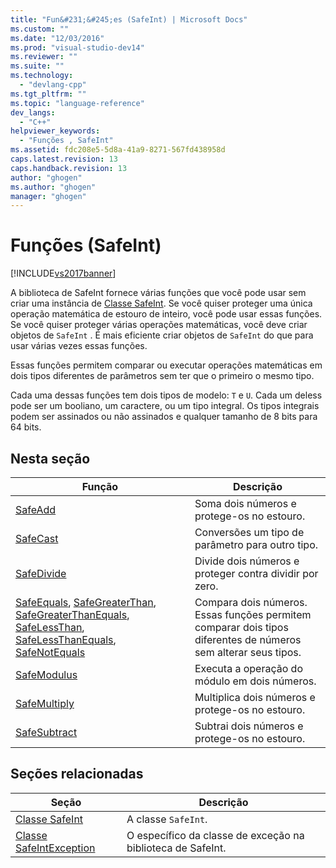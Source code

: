 ```yaml
---
title: "Fun&#231;&#245;es (SafeInt) | Microsoft Docs"
ms.custom: ""
ms.date: "12/03/2016"
ms.prod: "visual-studio-dev14"
ms.reviewer: ""
ms.suite: ""
ms.technology: 
  - "devlang-cpp"
ms.tgt_pltfrm: ""
ms.topic: "language-reference"
dev_langs: 
  - "C++"
helpviewer_keywords: 
  - "Funções , SafeInt"
ms.assetid: fdc208e5-5d8a-41a9-8271-567fd438958d
caps.latest.revision: 13
caps.handback.revision: 13
author: "ghogen"
ms.author: "ghogen"
manager: "ghogen"
---
```

# Fun&#231;&#245;es (SafeInt)
[!INCLUDE[vs2017banner](../assembler/inline/includes/vs2017banner.md)]

A biblioteca de SafeInt fornece várias funções que você pode usar sem criar uma instância de [Classe SafeInt](../windows/safeint-class.md).  Se você quiser proteger uma única operação matemática de estouro de inteiro, você pode usar essas funções.  Se você quiser proteger várias operações matemáticas, você deve criar objetos de `SafeInt` .  É mais eficiente criar objetos de `SafeInt` do que para usar várias vezes essas funções.  
  
 Essas funções permitem comparar ou executar operações matemáticas em dois tipos diferentes de parâmetros sem ter que o primeiro o mesmo tipo.  
  
 Cada uma dessas funções tem dois tipos de modelo: `T` e `U`.  Cada um deless pode ser um booliano, um caractere, ou um tipo integral.  Os tipos integrais podem ser assinados ou não assinados e qualquer tamanho de 8 bits para 64 bits.  
  
## Nesta seção  
  
|Função|Descrição|  
|------------|---------------|  
|[SafeAdd](../windows/safeadd.md)|Soma dois números e protege\-os no estouro.|  
|[SafeCast](../windows/safecast.md)|Conversões um tipo de parâmetro para outro tipo.|  
|[SafeDivide](../windows/safedivide.md)|Divide dois números e proteger contra dividir por zero.|  
|[SafeEquals](../windows/safeequals.md), [SafeGreaterThan](../windows/safegreaterthan.md), [SafeGreaterThanEquals](../windows/safegreaterthanequals.md), [SafeLessThan](../windows/safelessthan.md), [SafeLessThanEquals](../windows/safelessthanequals.md), [SafeNotEquals](../Topic/SafeNotEquals.md)|Compara dois números.  Essas funções permitem comparar dois tipos diferentes de números sem alterar seus tipos.|  
|[SafeModulus](../windows/safemodulus.md)|Executa a operação do módulo em dois números.|  
|[SafeMultiply](../Topic/SafeMultiply.md)|Multiplica dois números e protege\-os no estouro.|  
|[SafeSubtract](../windows/safesubtract.md)|Subtrai dois números e protege\-os no estouro.|  
  
## Seções relacionadas  
  
|Seção|Descrição|  
|-----------|---------------|  
|[Classe SafeInt](../windows/safeint-class.md)|A classe `SafeInt`.|  
|[Classe SafeIntException](../windows/safeintexception-class.md)|O específico da classe de exceção na biblioteca de SafeInt.|